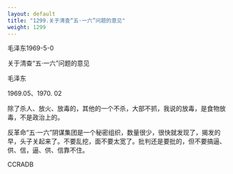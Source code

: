 ```yaml
---
layout: default
title: "1299.关于清查“五·一六”问题的意见"
weight: 1299
---
```


毛泽东1969-5-0

关于清查“五·一六”问题的意见

毛泽东

1969.05、1970. 02

除了杀人、放火、放毒的，其他的一个不杀，大部不抓，我说的放毒，是食物放毒，不是政治上的。

反革命“五·一六”阴谋集团是一个秘密组织，数量很少，很快就发现了，揭发的早，头子关起来了。不要乱挖，面不要太宽了。批判还是要批的，但不要搞逼、供、信，逼、供、信靠不住。

CCRADB

